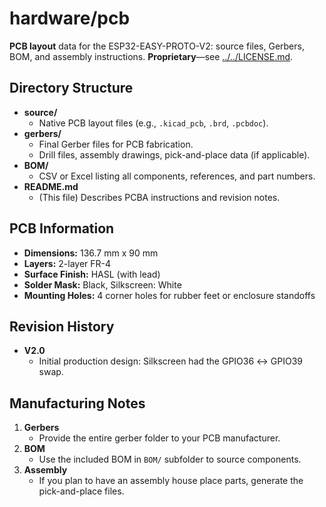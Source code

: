 # hardware/pcb

**PCB layout** data for the ESP32-EASY-PROTO-V2: source files, Gerbers, BOM, and assembly instructions. **Proprietary**—see [../../LICENSE.md](../../LICENSE.md).

## Directory Structure

- **source/**  
  - Native PCB layout files (e.g., `.kicad_pcb`, `.brd`, `.pcbdoc`).  
- **gerbers/**  
  - Final Gerber files for PCB fabrication.  
  - Drill files, assembly drawings, pick-and-place data (if applicable).  
- **BOM/**  
  - CSV or Excel listing all components, references, and part numbers.  
- **README.md**  
  - (This file) Describes PCBA instructions and revision notes.

## PCB Information

- **Dimensions:** 136.7 mm x 90 mm  
- **Layers:** 2-layer FR-4  
- **Surface Finish:** HASL (with lead)  
- **Solder Mask:** Black, Silkscreen: White  
- **Mounting Holes:** 4 corner holes for rubber feet or enclosure standoffs  

## Revision History

- **V2.0**  
  - Initial production design: Silkscreen had the GPIO36 ↔ GPIO39 swap.  

## Manufacturing Notes

1. **Gerbers**  
   - Provide the entire gerber folder to your PCB manufacturer.  
2. **BOM**  
   - Use the included BOM in `BOM/` subfolder to source components.  
3. **Assembly**  
   - If you plan to have an assembly house place parts, generate the pick-and-place files.

